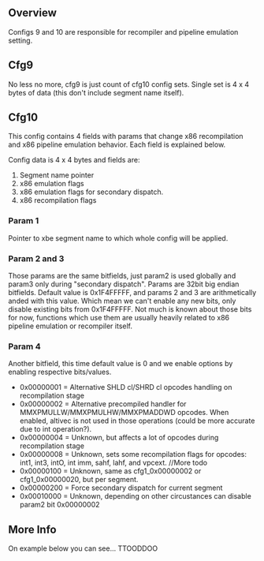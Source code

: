 ## Overview
Configs 9 and 10 are responsible for recompiler and pipeline emulation setting.

## Cfg9
No less no more, cfg9 is just count of cfg10 config sets. Single set is 4 x 4 bytes of data (this don't include segment name itself).

## Cfg10
This config contains 4 fields with params that change x86 recompilation and x86 pipeline emulation behavior. Each field is explained below.

Config data is 4 x 4 bytes and fields are:
1. Segment name pointer
2. x86 emulation flags
3. x86 emulation flags for secondary dispatch.
4. x86 recompilation flags

### Param 1
Pointer to xbe segment name to which whole config will be applied. 

### Param 2 and 3
Those params are the same bitfields, just param2 is used globally and param3 only during "secondary dispatch". Params are 32bit big endian bitfields.
Default value is 0x1F4FFFFF, and params 2 and 3 are arithmetically anded with this value. Which mean we can't enable any new bits, only disable existing bits from 0x1F4FFFFF. Not much is known about those bits for now, functions which use them are usually heavily related to x86 pipeline emulation or recompiler itself. 

### Param 4
Another bitfield, this time default value is 0 and we enable options by enabling respective bits/values.
* 0x00000001 = Alternative SHLD cl/SHRD cl opcodes handling on recompilation stage
* 0x00000002 = Alternative precompiled handler for MMXPMULLW/MMXPMULHW/MMXPMADDWD opcodes. When enabled, altivec is not used in those operations (could be more accurate due to int operation?).
* 0x00000004 = Unknown, but affects a lot of opcodes during recompilation stage
* 0x00000008 = Unknown, sets some recompilation flags for opcodes: int1, int3, intO, int imm, sahf, lahf, and vpcext. //More todo
* 0x00000100 = Unknown, same as cfg1_0x00000002 or cfg1_0x00000020, but per segment.
* 0x00000200 = Force secondary dispatch for current segment
* 0x00010000 = Unknown, depending on other circustances can disable param2 bit 0x00000002

## More Info
On example below you can see... TTOODDOO
